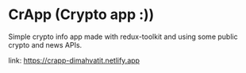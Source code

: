 # CrApp (Crypto app :))

Simple crypto info app made with redux-toolkit and using some public crypto and news APIs.

link: https://crapp-dimahvatit.netlify.app
